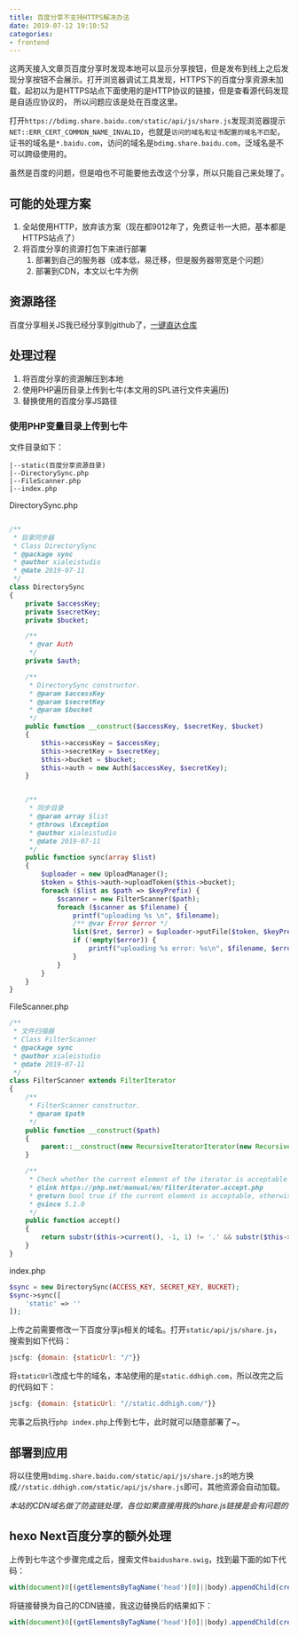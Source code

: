 ```yaml
---
title: 百度分享不支持HTTPS解决办法
date: 2019-07-12 19:10:52
categories:
- frontend
---
```


这两天接入文章页百度分享时发现本地可以显示分享按钮，但是发布到线上之后发现分享按钮不会展示。打开浏览器调试工具发现，HTTPS下的百度分享资源未加载，起初以为是HTTPS站点下面使用的是HTTP协议的链接，但是查看源代码发现是自适应协议的， 所以问题应该是处在百度这里。

打开`https://bdimg.share.baidu.com/static/api/js/share.js`发现浏览器提示`NET::ERR_CERT_COMMON_NAME_INVALID`，也就是`访问的域名和证书配置的域名不匹配`，证书的域名是`*.baidu.com`，访问的域名是`bdimg.share.baidu.com`，泛域名是不可以跨级使用的。

虽然是百度的问题，但是咱也不可能要他去改这个分享，所以只能自己来处理了。

## 可能的处理方案

1. 全站使用HTTP，放弃该方案（现在都9012年了，免费证书一大把，基本都是HTTPS站点了）
2. 将百度分享的资源打包下来进行部署
   1. 部署到自己的服务器（成本低，易迁移，但是服务器带宽是个问题）
   2. 部署到CDN，本文以七牛为例

## 资源路径

百度分享相关JS我已经分享到github了，[一键直达仓库](https://github.com/xialeistudio/baidu-share-resource)

## 处理过程

1. 将百度分享的资源解压到本地
2. 使用PHP遍历目录上传到七牛(本文用的SPL进行文件夹遍历)
3. 替换使用的百度分享JS路径

### 使用PHP变量目录上传到七牛

文件目录如下：

```
|--static(百度分享资源目录)
|--DirectorySync.php
|--FileScanner.php
|--index.php
```

DirectorySync.php
```php

/**
 * 目录同步器
 * Class DirectorySync
 * @package sync
 * @author xialeistudio
 * @date 2019-07-11
 */
class DirectorySync
{
    private $accessKey;
    private $secretKey;
    private $bucket;

    /**
     * @var Auth
     */
    private $auth;

    /**
     * DirectorySync constructor.
     * @param $accessKey
     * @param $secretKey
     * @param $bucket
     */
    public function __construct($accessKey, $secretKey, $bucket)
    {
        $this->accessKey = $accessKey;
        $this->secretKey = $secretKey;
        $this->bucket = $bucket;
        $this->auth = new Auth($accessKey, $secretKey);
    }


    /**
     * 同步目录
     * @param array $list
     * @throws \Exception
     * @author xialeistudio
     * @date 2019-07-11
     */
    public function sync(array $list)
    {
        $uploader = new UploadManager();
        $token = $this->auth->uploadToken($this->bucket);
        foreach ($list as $path => $keyPrefix) {
            $scanner = new FilterScanner($path);
            foreach ($scanner as $filename) {
                printf("uploading %s \n", $filename);
                /** @var Error $error */
                list($ret, $error) = $uploader->putFile($token, $keyPrefix . $filename, $filename);
                if (!empty($error)) {
                    printf("uploading %s error: %s\n", $filename, $error->message());
                }
            }
        }
    }
}
```

FileScanner.php
```php
/**
 * 文件扫描器
 * Class FilterScanner
 * @package sync
 * @author xialeistudio
 * @date 2019-07-11
 */
class FilterScanner extends FilterIterator
{
    /**
     * FilterScanner constructor.
     * @param $path
     */
    public function __construct($path)
    {
        parent::__construct(new RecursiveIteratorIterator(new RecursiveDirectoryIterator($path)));
    }

    /**
     * Check whether the current element of the iterator is acceptable
     * @link https://php.net/manual/en/filteriterator.accept.php
     * @return bool true if the current element is acceptable, otherwise false.
     * @since 5.1.0
     */
    public function accept()
    {
        return substr($this->current(), -1, 1) != '.' && substr($this->current(), -2, 2) != '..';
    }
}
```

index.php

```php
$sync = new DirectorySync(ACCESS_KEY, SECRET_KEY, BUCKET);
$sync->sync([
    'static' => ''
]);
```

上传之前需要修改一下百度分享js相关的域名。打开`static/api/js/share.js`，搜索到如下代码：

```js
jscfg: {domain: {staticUrl: "/"}}
```

将`staticUrl`改成七牛的域名，本站使用的是`static.ddhigh.com`，所以改完之后的代码如下：

```js
jscfg: {domain: {staticUrl: "//static.ddhigh.com/"}}
```

完事之后执行`php index.php`上传到七牛，此时就可以随意部署了~。

## 部署到应用

将以往使用`bdimg.share.baidu.com/static/api/js/share.js`的地方换成`//static.ddhigh.com/static/api/js/share.js`即可，其他资源会自动加载。

*本站的CDN域名做了防盗链处理，各位如果直接用我的share.js链接是会有问题的*

## hexo Next百度分享的额外处理

上传到七牛这个步骤完成之后，搜索文件`baidushare.swig`，找到最下面的如下代码：

```js
with(document)0[(getElementsByTagName('head')[0]||body).appendChild(createElement('script')).src='//bdimg.share.baidu.com/static/api/js/share.js?cdnversion='+~(-new Date()/36e5)];
```

将链接替换为自己的CDN链接，我这边替换后的结果如下：

```js
with(document)0[(getElementsByTagName('head')[0]||body).appendChild(createElement('script')).src='//static.ddhigh.com/static/api/js/share.js?cdnversion='+~(-new Date()/36e5)];
```
